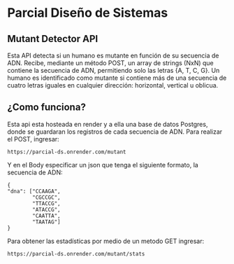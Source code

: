 # Parcial Diseño de Sistemas
## Mutant Detector API
Esta API detecta si un humano es mutante en función de su secuencia de ADN. Recibe, mediante un método POST, un array de strings (NxN) que contiene la secuencia de ADN, permitiendo solo las letras {A, T, C, G}. Un humano es identificado como mutante si contiene más de una secuencia de cuatro letras iguales en cualquier dirección: horizontal, vertical u oblicua.
## ¿Como funciona?
Esta api esta hosteada en render y a ella una base de datos Postgres, donde se guardaran los registros de cada secuencia de ADN.
Para realizar el POST, ingresar:
```
https://parcial-ds.onrender.com/mutant
```
Y en el Body especificar un json que tenga el siguiente formato, la secuencia de ADN:
```
{ 
"dna": ["CCAAGA", 
        "CGCCGC", 
        "TTACCG", 
        "ATACCG", 
        "CAATTA", 
        "TAATAG"]
}
```
Para obtener las estadísticas por medio de un metodo GET ingresar:
```
https://parcial-ds.onrender.com/mutant/stats
```

